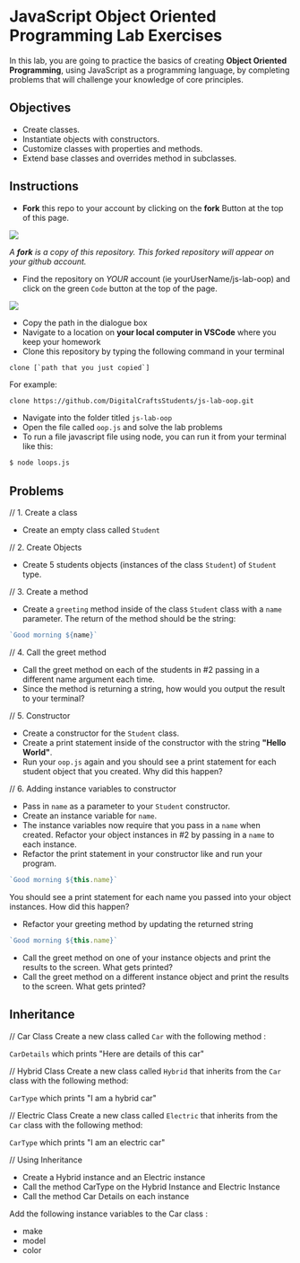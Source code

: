 # JavaScript Object Oriented Programming Lab Exercises

In this lab, you are going to practice the basics of creating **Object Oriented Programming**, using JavaScript as a programming language, by completing problems that will challenge your knowledge of core principles. 

## Objectives 
- Create classes.
- Instantiate objects with constructors.
- Customize classes with properties and methods.
- Extend base classes and overrides method in subclasses.

## Instructions 

- **Fork** this repo to your account by clicking on the **fork** Button at the top of this page. 

![](https://upload.wikimedia.org/wikipedia/commons/3/38/GitHub_Fork_Button.png)

*A **fork** is a copy of this repository. This forked repository will appear on your github account.*

- Find the repository on *YOUR* account (ie yourUserName/js-lab-oop) and click on the green `Code` button at the top of the page.

![](./images/githubCodeButton.png)

- Copy the path in the dialogue box
- Navigate to a location on **your local computer in VSCode** where you keep your homework 
- Clone this repository by typing the following command in your terminal

```
clone [`path that you just copied`]
```

For example: 

```bash 
clone https://github.com/DigitalCraftsStudents/js-lab-oop.git
```

- Navigate into the folder titled `js-lab-oop`
- Open the file called `oop.js` and solve the lab problems 
- To run a file javascript file using node, you can run it from your terminal like this:

```bash
$ node loops.js
```


## Problems 

// 1. Create a class
- Create an empty class called `Student`

// 2. Create Objects
- Create 5 students objects (instances of the class `Student`) of `Student` type.

// 3. Create a method
- Create a `greeting` method inside of the class `Student` class with a `name` parameter. The return of the method should be the string:

```js
`Good morning ${name}`
``` 

// 4. Call the greet method
- Call the greet method on each of the students in #2 passing in a different
name argument each time. 
- Since the method is returning a string, how would you output the result to your terminal?

// 5. Constructor 
- Create a constructor for the `Student` class. 
- Create a print statement inside of the constructor with the string **"Hello World"**.
- Run your `oop.js` again and you should see a print statement for each student object that you created. Why did this happen? 

// 6. Adding instance variables to constructor
- Pass in `name` as a parameter to your `Student` constructor. 
- Create an instance variable for `name`.
- The instance variables now require that you pass in a `name` when created.  Refactor your object instances in #2 by passing in a `name` to each instance. 
- Refactor the print statement in your constructor like and run your program.
```js
`Good morning ${this.name}`
``` 
You should see a print statement for each name you passed into your object instances. How did this happen?

- Refactor your greeting method by updating the returned string 

```js 
`Good morning ${this.name}`
```

- Call the greet method on one of your instance objects and print the results to the screen.  What gets printed?
- Call the greet method on a different instance object and print the results to the screen.  What gets printed?


## Inheritance 

// Car Class
Create a new class called `Car` with the following method :

`CarDetails` which prints "Here are details of this car"

// Hybrid Class
Create a new class called `Hybrid` that inherits from the `Car` class with the following method: 
 
`CarType` which prints "I am a hybrid car" 


// Electric Class
Create a new class called `Electric` that inherits from the `Car` class with the following  method: 

`CarType` which prints "I am an electric car" 

// Using Inheritance
- Create a Hybrid instance and an Electric instance
- Call the method CarType on the Hybrid Instance and Electric Instance 
- Call the method Car Details on each instance


Add the following instance variables to the Car class :
- make 
- model 
- color
